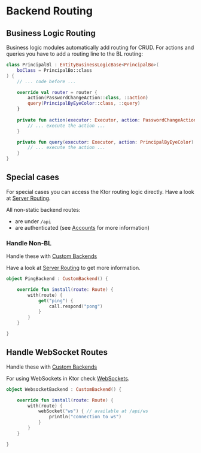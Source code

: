 # Backend Routing

## Business Logic Routing

Business logic modules automatically add routing for CRUD. For actions and
queries you have to add a routing line to the BL routing:

```kotlin
class PrincipalBl : EntityBusinessLogicBase<PrincipalBo>(
    boClass = PrincipalBo::class
) {
    // ... code before ...

    override val router = router {
        action(PasswordChangeAction::class, ::action)
        query(PrincipalByEyeColor::class, ::query)
    }
    
    private fun action(executor: Executor, action: PasswordChangeAction) : ActionStatus {
        // ... execute the action ...
    }

    private fun query(executor: Executor, action: PrincipalByEyeColor) : List<PrincipalBo> {
        // ... execute the action ...
    }
}
```

## Special cases

For special cases you can access the Ktor routing logic directly. Have a look at 
[Server Routing](https://ktor.io/servers/features/routing.html).

All non-static backend routes:

* are under `/api`
* are authenticated (see [Accounts](/doc/guides/libraries/accounts/Introduction.md) for more information)

### Handle Non-BL

Handle these with [Custom Backends](./CustomBackends.md)

Have a look at [Server Routing](https://ktor.io/servers/features/routing.html) to get more information.

```kotlin
object PingBackend : CustomBackend() {

    override fun install(route: Route) {
        with(route) {
            get("ping") {
                call.respond("pong")
            }
        }
    }

}
```

## Handle WebSocket Routes

Handle these with [Custom Backends](./CustomBackends.md)

For using WebSockets in Ktor check [WebSockets](https://ktor.io/servers/features/websockets.html).

```kotlin
object WebsocketBackend : CustomBackend() {

    override fun install(route: Route) {
        with(route) {
            webSocket("ws") { // available at /api/ws
                println("connection to ws")
            }
        }
    }

}
```
